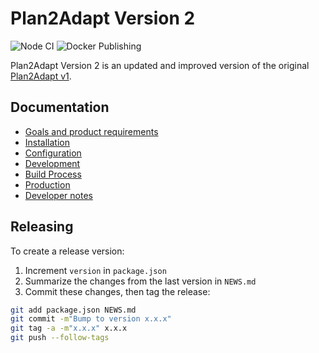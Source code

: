 # Plan2Adapt Version 2

![Node CI](https://github.com/pacificclimate/plan2adapt-v2/workflows/Node%20CI/badge.svg)
![Docker Publishing](https://github.com/pacificclimate/plan2adapt-v2/workflows/Docker%20Publishing/badge.svg)

Plan2Adapt Version 2 is an updated and improved version of the original
[Plan2Adapt v1](https://pacificclimate.org/analysis-tools/plan2adapt).

## Documentation

- [Goals and product requirements](docs/goals-and-product-requirements.md)
- [Installation](docs/installation.md)
- [Configuration](docs/configuration.md)
- [Development](docs/development.md)
- [Build Process](docs/build.md)
- [Production](docs/production.md)
- [Developer notes](docs/developer-notes.md)

## Releasing

To create a release version:

1. Increment `version` in `package.json`
2. Summarize the changes from the last version in `NEWS.md`
3. Commit these changes, then tag the release:

```bash
git add package.json NEWS.md
git commit -m"Bump to version x.x.x"
git tag -a -m"x.x.x" x.x.x
git push --follow-tags
```
